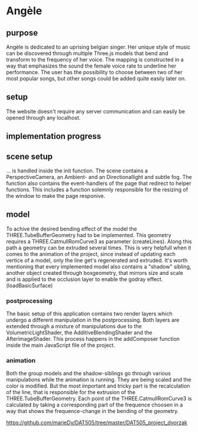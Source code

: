 # Angèle
## purpose
Angèle is dedicated to an uprising belgian singer. Her unique style of music can be discovered 
through multiple Three.js models that bend and transform to the frequency of her voice. The mapping is constructed in a way 
that emphasizes the sound the female voice rate to underline her performance. The user has the possibility to choose between
two of her most popular songs, but other songs could be added quite easily later on. 

## setup
The website doesn't require any server communication and can easily be opened through any localhost. 

## implementation progress

## scene setup
… is handled inside the init function. The scene contains a PerspectiveCamera, an Ambient- and an Directionallight and subtle fog. The function also contains the event-handlers of the page that redirect to helper functions. This includes a function solemnly responsible for the resizing of the window to make the page responive. 


## model
To achive the desired bending effect of the model the THREE.TubeBufferGeometry had to be implemented. This geometry requires a THREE.CatmullRomCurve3 as parameter (createLines). Along this path a geometry can be extruded several times. This is very helpfull when it comes to the animation of the project, since instead of updating each vertice of a model, only the line get's regenerated and extruded. It's worth mentioning that every implemented model also contains a "shadow" sibling, another object created through boxgeometry, that mirrors size and scale and is applied to the occlusion layer to enable the godray effect. (loadBasicSurface) 

### postprocessing
The basic setup of this application contains two render layers which undergo a different manipulation in the postprocessing. 
Both layers are extended through a mixture of manipulations due to the VolumetricLightShader, the AdditiveBlendingShader and the AfterimageShader. This process happens in the addComposer function inside the main JavaScript file of the project.

### animation
Both the group models and the shadow-siblings go through various manipulations while the animation is running. They are being scaled and the color is modified. But the most important and tricky part is the recalculation of the line, that is responsible for the extrusion of the THREE.TubeBufferGeometry. Each point of the THREE.CatmullRomCurve3 is calculated by taking a corresponding part of the frequence choosen in a way that shows the frequence-change in the bending of the geometry.



https://github.com/marieDv/DAT505/tree/master/DAT505_project_dvorzak
